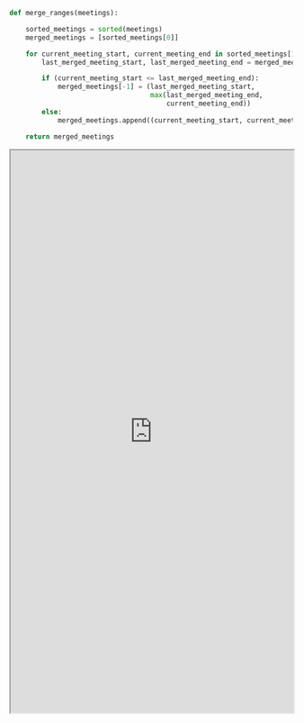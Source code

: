 ```python
def merge_ranges(meetings):

    sorted_meetings = sorted(meetings)
    merged_meetings = [sorted_meetings[0]]

    for current_meeting_start, current_meeting_end in sorted_meetings[1:]:
        last_merged_meeting_start, last_merged_meeting_end = merged_meetings[-1]

        if (current_meeting_start <= last_merged_meeting_end):
            merged_meetings[-1] = (last_merged_meeting_start,
                                   max(last_merged_meeting_end,
                                       current_meeting_end))
        else:
            merged_meetings.append((current_meeting_start, current_meeting_end))

    return merged_meetings
```
<iframe src="https://www.interviewcake.com/question/python3/merging-ranges?course=fc1&section=array-and-string-manipulation" width="100%" height="1000"></iframe>
